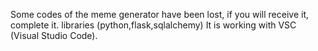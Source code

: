 Some codes of the meme generator have been lost, if you will receive it, complete it. libraries (python,flask,sqlalchemy) It is working with VSC (Visual Studio Code).
